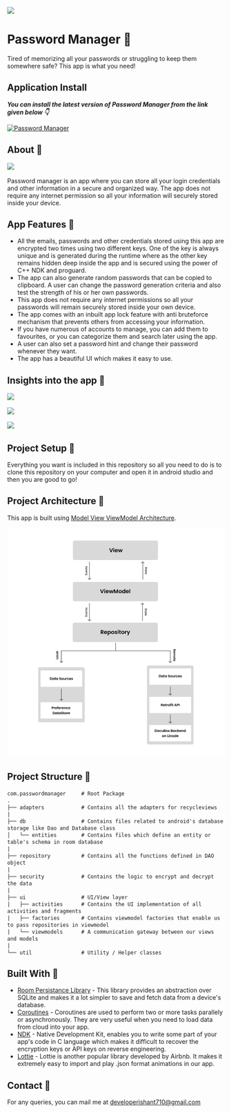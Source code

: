 ![](https://play-lh.googleusercontent.com/YUZrTtPNwzzuBa-Dkv9S_cqPChykJk63iu3qy0fzQ86NVCgfE-Dt4qAHBxYoLVgut54=w1052-h592-rw)

# Password Manager :closed_lock_with_key:
Tired of memorizing all your passwords or struggling to keep them somewhere safe? This app is what you need!

## Application Install

***You can install the latest version of Password Manager from the link given below 👇***

[![Password Manager](https://img.shields.io/badge/DocuBox✅-APK-red.svg?style=for-the-badge&logo=android)](https://play.google.com/store/apps/details?id=com.ishant.passwordmanager&hl=en_US&gl=US)

## About :notebook:

![](https://play-lh.googleusercontent.com/-Cos0V6VBmG5_L9u8qddkPTzJfczZAOGD7y8jlZl8xHdWe_qLViHHn0kvh5G4-XP6A=w1052-h592-rw)

Password manager is an app where you can store all your login credentials and other information in a secure and organized way. The app does not require any internet permission so all your information will securely stored inside your device.


## App Features :dart:

- All the emails, passwords and other credentials stored using this app are encrypted two times using two different keys. One of the key is always unique and is generated during the runtime where as the other key remains hidden deep inside the app and is secured using the power of C++ NDK and proguard.
- The app can also generate random passwords that can be copied to clipboard. A user can change the password generation criteria and also test the strength of his or her own passwords.
- This app does not require any internet permissions so all your passwords will remain securely stored inside your own device.
- The app comes with an inbuilt app lock feature with anti bruteforce mechanism that prevents others from accessing your information.
- If you have numerous of accounts to manage, you can add them to favourites, or you can categorize them and search later using the app.
- A user can also set a password hint and change their password whenever they want. 
- The app has a beautiful UI which makes it easy to use.

## Insights into the app :mag_right:

![](https://play-lh.googleusercontent.com/YOl0M8F-7dgMMh9ckoU6mF2MQ5gfbSfs94hpopJyarHXJiM0HqXGnq8lLPSImukxON1I=w1052-h592-rw)

![](https://play-lh.googleusercontent.com/JMACKIjf78MKeSNUanIMBpkx8o09RYHOirFGYkfeLHCi0mDlGO5AHfvrx7YcY4BuKbyn=w1052-h592-rw)

![](https://play-lh.googleusercontent.com/VfS77VnwwZ7l7N6jrDac9qSHF6Uo3EBNmuO-RSR-jT16i7rTuHKFbBTy_-YTq6JV8Q=w1052-h592-rw)

## Project Setup :memo:
Everything you want is included in this repository so all you need to do is to clone this repository on your computer and open it in android studio and then you are good to go!

## Project Architecture :wrench:
This app is built using [Model View ViewModel Architecture](https://developer.android.com/jetpack/docs/guide#recommended-app-arch).

![](https://github.com/Vaibhav2002/DocuBox-AndroidApp/raw/master/media/architecture.png)

## Project Structure :hammer:

    com.passwordmanager     # Root Package
    .
    ├── adapters            # Contains all the adapters for recycleviews
    |
    ├── db                  # Contains files related to android's database storage like Dao and Database class
    │   └── entities        # Contains files which define an entity or table's schema in room database
    |
    ├── repository          # Contains all the functions defined in DAO object
    |
    ├── security            # Contains the logic to encrypt and decrypt the data
    |
    ├── ui                  # UI/View layer
    |   ├── activities      # Contains the UI implementation of all activities and fragments
    |   ├── factories       # Contains viewmodel factories that enable us to pass repositories in viewmodel
    |   └── viewmodels      # A communication gateway between our views and models 
    |
    └── util                # Utility / Helper classes

## Built With :nut_and_bolt:
* [Room Persistance Library](https://developer.android.com/training/data-storage/room) - This library provides an abstraction over SQLite and makes it a lot simpler to save and fetch data from a device's database.
* [Coroutines](https://developer.android.com/kotlin/coroutines) - Coroutines are used to perform two or more tasks parallely or asynchronously. They are very useful when you need to load data from cloud into your app.
* [NDK](https://developer.android.com/ndk) - Native Development Kit, enables you to write some part of your app's code in C language which makes it difficult to recover the encryption keys or API keys on reverse engineering.
* [Lottie](https://lottiefiles.com/) - Lottie is another popular library developed by Airbnb. It makes it extremely easy to import and play .json format animations in our app.

## Contact :email:
For any queries, you can mail me at developerishant710@gmail.com
